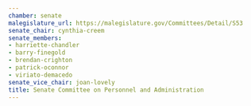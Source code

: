 ```yaml
---
chamber: senate
malegislature_url: https://malegislature.gov/Committees/Detail/S53
senate_chair: cynthia-creem
senate_members:
- harriette-chandler
- barry-finegold
- brendan-crighton
- patrick-oconnor
- viriato-demacedo
senate_vice_chair: joan-lovely
title: Senate Committee on Personnel and Administration
---
```

